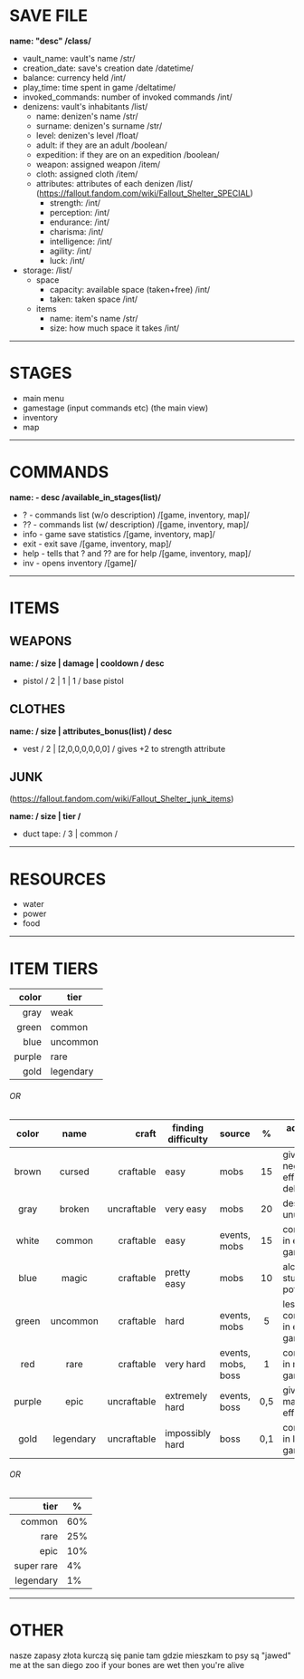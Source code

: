 # SAVE FILE

__name: "desc" /class/__

- vault_name: vault's name /str/
- creation_date: save's creation date /datetime/
- balance: currency held /int/
- play_time: time spent in game /deltatime/
- invoked_commands: number of invoked commands /int/
- denizens: vault's inhabitants /list/
    - name: denizen's name /str/
    - surname: denizen's surname /str/
    - level: denizen's level /float/
    - adult: if they are an adult /boolean/
    - expedition: if they are on an expedition /boolean/
    - weapon: assigned weapon /item/
    - cloth: assigned cloth /item/
    - attributes: attributes of each denizen /list/ (https://fallout.fandom.com/wiki/Fallout_Shelter_SPECIAL)
        - strength: /int/
        - perception: /int/
        - endurance: /int/
        - charisma: /int/
        - intelligence: /int/
        - agility: /int/
        - luck: /int/
- storage:  /list/
    - space
        - capacity: available space (taken+free) /int/
        - taken: taken space /int/
    - items
        - name: item's name /str/
        - size: how much space it takes /int/

---

# STAGES
- main menu
- gamestage (input commands etc) (the main view)
- inventory
- map

---

# COMMANDS

__name: - desc /available_in_stages(list)/__

- ? - commands list (w/o description) /[game, inventory, map]/
- ?? - commands list (w/ description) /[game, inventory, map]/
- info - game save statistics /[game, inventory, map]/
- exit - exit save /[game, inventory, map]/
- help - tells that ? and ?? are for help /[game, inventory, map]/
- inv - opens inventory /[game]/

---

# ITEMS


## WEAPONS

__name: / size | damage | cooldown / desc__

- pistol / 2 | 1 | 1 / base pistol

## CLOTHES

__name: / size | attributes_bonus(list) / desc__

- vest / 2 | [2,0,0,0,0,0,0] / gives +2 to strength attribute

## JUNK

(https://fallout.fandom.com/wiki/Fallout_Shelter_junk_items)

__name: / size | tier /__

- duct tape: / 3 | common /

---

# RESOURCES
- water
- power
- food

---

# ITEM TIERS
color | tier
--: | ---
gray | weak
green | common
blue | uncommon
purple | rare
gold | legendary

###### OR

color | name | craft | finding difficulty | source | % | aditional info
:-: | :-: | ---: | --- | :-- | :-: | ---
brown | cursed | craftable | easy | mobs | 15 | gives negative effects, debuff
gray | broken | uncraftable | very easy | mobs | 20 | destroyed, unusable
white | common | craftable | easy | events, mobs | 15 | common in early game
blue | magic | craftable | pretty easy | mobs | 10 | alchemy stuff, potions
green | uncommon | craftable | hard | events, mobs | 5 | less common in early game
red | rare | craftable | very hard | events, mobs, boss | 1 | common in mid game
purple | epic | uncraftable | extremely hard | events, boss | 0,5 | gives magic effects
gold | legendary | uncraftable | impossibly hard | boss | 0,1 | common in late game

###### OR

tier | %
--: | ---
common | 60%
rare | 25%
epic | 10%
super rare | 4%
legendary | 1%

---

# OTHER

nasze zapasy złota kurczą się panie
tam gdzie mieszkam to psy są
"jawed" me at the san diego zoo
if your bones are wet then you're alive